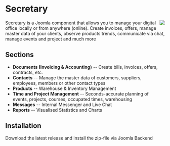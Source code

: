# Secretary

<img align="right" src="https://raw.githubusercontent.com/schefa/Secretary/master/media/images/secretary_medium_logo.png?token=AJUwgcJSPlMjH9MhBoh6ojWt0tjP9o2zks5aTVjPwA%3D%3D">
Secretary is a Joomla component that allows you to manage your digital office locally or from anywhere (online). Create invoices, offers, manage master data of your clients, observe products trends, communicate via chat, manage events and project and much more

## Sections
- **Documents (Invoicing & Accounting)**
-- Create bills, invoices, offers, contracts, etc.
- **Contacts**
-- Manage the master data of customers, suppliers, employees, members or other contact types
- **Products**
-- Warehouse & Inventory Management
- **Time and Project Management**
-- Seconds-accurate planning of events, projects, courses, occupated times, warehousing
- **Messages**
-- Internal Messenger and Live Chat
- **Reports**
-- Visualised Statistics and Charts

## Installation

Download the latest release and install the zip-file via Joomla Backend
